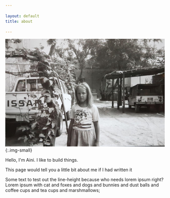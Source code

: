 ```yaml
---

layout: default
title: about

---
```


![hi I'm small!](/assets/images/aini.jpg){:.img-small}

Hello, I'm Aini. I like to build things.

This page would tell you a little bit about me if I had written it

Some text to test out the line-height because who needs lorem ipsum right? Lorem ipsum with cat and foxes and dogs and bunnies and dust balls and coffee cups and tea cups and marshmallows;